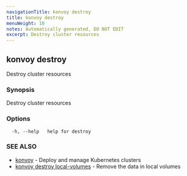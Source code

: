 ```yaml
---
navigationTitle: konvoy destroy
title: konvoy destroy
menuWeight: 10
notes: Automatically generated, DO NOT EDIT
excerpt: Destroy cluster resources
---
```


## konvoy destroy

Destroy cluster resources

### Synopsis

Destroy cluster resources

### Options

```
  -h, --help   help for destroy
```

### SEE ALSO

* [konvoy](../)	 - Deploy and manage Kubernetes clusters
* [konvoy destroy local-volumes](./konvoy-destroy-local-volumes/)	 - Remove the data in local volumes

